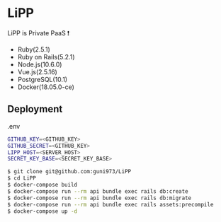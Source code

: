 # LiPP

LiPP is Private PaaS ❗

- Ruby(2.5.1)
- Ruby on Rails(5.2.1)
- Node.js(10.6.0)
- Vue.js(2.5.16)
- PostgreSQL(10.1)
- Docker(18.05.0-ce)


## Deployment

.env

```bash
GITHUB_KEY=<GITHUB_KEY>
GITHUB_SECRET=<GITHUB_KEY>
LIPP_HOST=<SERVER_HOST>
SECRET_KEY_BASE=<SECRET_KEY_BASE>
```

```bash
$ git clone git@github.com:guni973/LiPP
$ cd LiPP
$ docker-compose build
$ docker-compose run --rm api bundle exec rails db:create
$ docker-compose run --rm api bundle exec rails db:migrate
$ docker-compose run --rm api bundle exec rails assets:precompile
$ docker-compose up -d
```
